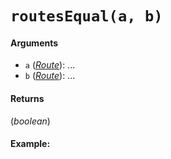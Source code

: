 # `routesEqual(a, b)`

#### Arguments

* `a` (*[Route](Route.md)*): ...
* `b` (*[Route](Route.md)*): ...

#### Returns

(*boolean*) 

#### Example:
